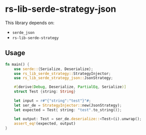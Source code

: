 # rs-lib-serde-strategy-json

This library depends on:
- `serde_json`
- `rs-lib-serde-strategy`

## Usage

```rust
fn main() {
    use serde::{Serialize, Deserialize};
    use rs_lib_serde_strategy::StrategyInjector;
    use rs_lib_serde_strategy_json::JsonStrategy;

    #[derive(Debug, Deserialize, PartialEq, Serialize)]
    struct Test {string: String}
 
    let input = r#"{"string":"test"}"#;
    let ser_de = StrategyInjector::new(JsonStrategy);
    let expected = Test{ string: "test".to_string()};
    
    let output: Test = ser_de.deserialize::<Test>(i).unwrap();
    assert_eq!(expected, output)
}
```